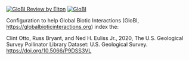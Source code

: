 [![GloBI Review by Elton](../../actions/workflows/review.yml/badge.svg)](../../actions/workflows/review.yml)  [![GloBI](http://api.globalbioticinteractions.org/interaction.svg?accordingTo=globi:globalbioticinteractions/usgs-pollinator-library)](http://globalbioticinteractions.org/?accordingTo=globi:globalbioticinteractions/usgs-pollinator-library)

Configuration to help Global Biotic Interactions (GloBI, https://globalbioticinteractions.org) index the: 

Clint Otto, Russ Bryant, and Ned H. Euliss Jr., 2020, The U.S. Geological Survey Pollinator Library Dataset: U.S. Geological Survey. https://doi.org/10.5066/P9DSS3VL
